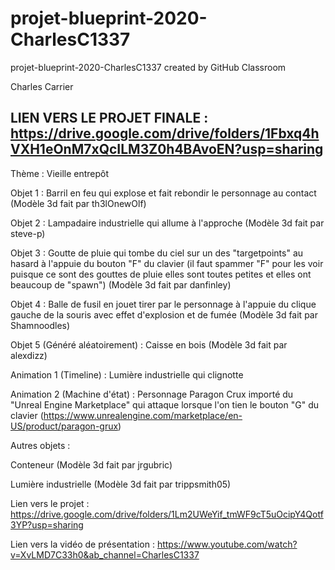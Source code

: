 # projet-blueprint-2020-CharlesC1337
projet-blueprint-2020-CharlesC1337 created by GitHub Classroom

Charles Carrier

## LIEN VERS LE PROJET FINALE : https://drive.google.com/drive/folders/1Fbxq4hVXH1eOnM7xQcILM3Z0h4BAvoEN?usp=sharing

Thème : Vieille entrepôt

Objet 1 : Barril en feu qui explose et fait rebondir le personnage au contact (Modèle 3d fait par th3lOnewOlf)

Objet 2 : Lampadaire industrielle qui allume à l'approche (Modèle 3d fait par steve-p)

Objet 3 : Goutte de pluie qui tombe du ciel sur un des "targetpoints" au hasard à l'appuie du bouton "F" du clavier (il faut spammer "F" pour les voir puisque ce sont des gouttes de pluie elles sont toutes petites et elles ont beaucoup de "spawn") (Modèle 3d fait par danfinley)

Objet 4 : Balle de fusil en jouet tirer par le personnage à l'appuie du clique gauche de la souris avec effet d'explosion et de fumée (Modèle 3d fait par Shamnoodles)

Objet 5 (Généré aléatoirement) : Caisse en bois (Modèle 3d fait par alexdizz)

Animation 1 (Timeline) : Lumière industrielle qui clignotte

Animation 2 (Machine d'état) : Personnage Paragon Crux importé du "Unreal Engine Marketplace" qui attaque lorsque l'on tien le bouton "G" du clavier (https://www.unrealengine.com/marketplace/en-US/product/paragon-grux)

Autres objets : 

Conteneur (Modèle 3d fait par jrgubric)

Lumière industrielle (Modèle 3d fait par trippsmith05)

Lien vers le projet : https://drive.google.com/drive/folders/1Lm2UWeYif_tmWF9cT5uOcipY4Qotf3YP?usp=sharing

Lien vers la vidéo de présentation : https://www.youtube.com/watch?v=XvLMD7C33h0&ab_channel=CharlesC1337